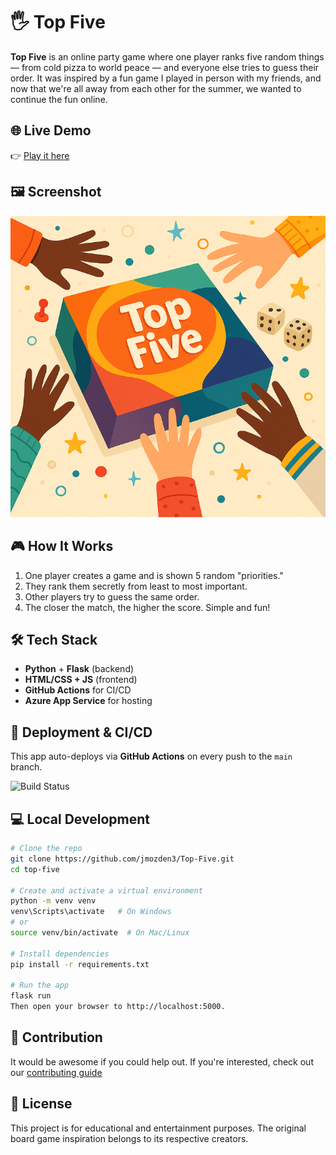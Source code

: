 # 🖐️ Top Five

**Top Five** is an online party game where one player ranks five random things — from cold pizza to world peace — and everyone else tries to guess their order. It was inspired by a fun game I played in person with my friends, and now that we're all away from each other for the summer, we wanted to continue the fun online.

## 🌐 Live Demo

👉 [Play it here](https://topfive-h7dtbccrgmd8gye8.eastus2-01.azurewebsites.net)

## 🖼️ Screenshot

![Top Five Cover](static/top-five-box.png)

## 🎮 How It Works

1. One player creates a game and is shown 5 random "priorities."
2. They rank them secretly from least to most important.
3. Other players try to guess the same order.
4. The closer the match, the higher the score. Simple and fun!

## 🛠️ Tech Stack

- **Python** + **Flask** (backend)
- **HTML/CSS + JS** (frontend)
- **GitHub Actions** for CI/CD
- **Azure App Service** for hosting

## 🚀 Deployment & CI/CD

This app auto-deploys via **GitHub Actions** on every push to the `main` branch.

![Build Status](https://github.com/jmozden3/Top-Five/actions/workflows/azure-webapp.yml/badge.svg)

## 💻 Local Development

```bash
# Clone the repo
git clone https://github.com/jmozden3/Top-Five.git
cd top-five

# Create and activate a virtual environment
python -m venv venv
venv\Scripts\activate   # On Windows
# or
source venv/bin/activate  # On Mac/Linux

# Install dependencies
pip install -r requirements.txt

# Run the app
flask run
Then open your browser to http://localhost:5000.
```

## 🤝 Contribution
It would be awesome if you could help out. If you're interested, check out our [contributing guide](CONTRIBUTING.md)

## 📄 License
This project is for educational and entertainment purposes. The original board game inspiration belongs to its respective creators.